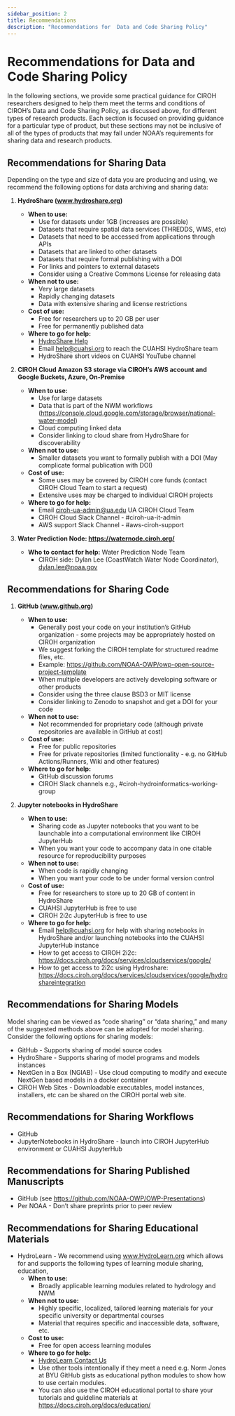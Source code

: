 ```yaml
---
sidebar_position: 2
title: Recommendations
description: "Recommendations for  Data and Code Sharing Policy"
---
```


# Recommendations for  Data and Code Sharing Policy

In the following sections, we provide some practical guidance for CIROH researchers designed to help them meet the terms and conditions of CIROH’s Data and Code Sharing Policy, as discussed above, for different types of research products. Each section is focused on providing guidance for a particular type of product, but these sections may not be inclusive of all of the types of products that may fall under NOAA’s requirements for sharing data and research products.

## Recommendations for Sharing Data

Depending on the type and size of data you are producing and using, we recommend the following options for data archiving and sharing data:

1. **HydroShare (www.hydroshare.org)**
   - **When to use:**
     - Use for datasets under 1GB (increases are possible)
     - Datasets that require spatial data services (THREDDS, WMS, etc)
     - Datasets that need to be accessed from applications through APIs
     - Datasets that are linked to other datasets
     - Datasets that require formal publishing with a DOI
     - For links and pointers to external datasets
     - Consider using a Creative Commons License for releasing data
   - **When not to use:**
     - Very large datasets
     - Rapidly changing datasets
     - Data with extensive sharing and license restrictions
   - **Cost of use:**
     - Free for researchers up to 20 GB per user
     - Free for permanently published data
   - **Where to go for help:** 
     - [HydroShare Help](http://help.hydroshare.org)
     - Email help@cuahsi.org to reach the CUAHSI HydroShare team
     - HydroShare short videos on CUAHSI YouTube channel

2. **CIROH Cloud Amazon S3 storage via CIROH’s AWS account and Google Buckets, Azure, On-Premise**
   - **When to use:**
     - Use for large datasets
     - Data that is part of the NWM workflows (https://console.cloud.google.com/storage/browser/national-water-model)
     - Cloud computing linked data
     - Consider linking to cloud share from HydroShare for discoverability
   - **When not to use:**
     - Smaller datasets you want to formally publish with a DOI (May complicate formal publication with DOI)
   - **Cost of use:**
     - Some uses may be covered by CIROH core funds (contact CIROH Cloud Team to start a request)
     - Extensive uses may be charged to individual CIROH projects
   - **Where to go for help:**
     - Email ciroh-ua-admin@ua.edu UA CIROH Cloud Team
     - CIROH Cloud Slack Channel - #ciroh-ua-it-admin
     - AWS support Slack Channel - #aws-ciroh-support

3. **Water Prediction Node: https://waternode.ciroh.org/**
   - **Who to contact for help:** Water Prediction Node Team
     - CIROH side: Dylan Lee (CoastWatch Water Node Coordinator), dylan.lee@noaa.gov

## Recommendations for Sharing Code

1. **GitHub (www.github.org)**
   - **When to use:**
     - Generally post your code on your institution’s GitHub organization - some projects may be appropriately hosted on CIROH organization
     - We suggest forking the CIROH template for structured readme files, etc.
     - Example: https://github.com/NOAA-OWP/owp-open-source-project-template
     - When multiple developers are actively developing software or other products
     - Consider using the three clause BSD3 or MIT license
     - Consider linking to Zenodo to snapshot and get a DOI for your code
   - **When not to use:**
     - Not recommended for proprietary code (although private repositories are available in GitHub at cost)
   - **Cost of use:**
     - Free for public repositories
     - Free for private repositories (limited functionality - e.g. no GitHub Actions/Runners, Wiki and other features)
   - **Where to go for help:**
     - GitHub discussion forums
     - CIROH Slack channels e.g., #ciroh-hydroinformatics-working-group

2. **Jupyter notebooks in HydroShare**
   - **When to use:**
     - Sharing code as Jupyter notebooks that you want to be launchable into a computational environment like CIROH JupyterHub
     - When you want your code to accompany data in one citable resource for reproducibility purposes
   - **When not to use:**
     - When code is rapidly changing
     - When you want your code to be under formal version control
   - **Cost of use:**
     - Free for researchers to store up to 20 GB of content in HydroShare
     - CUAHSI JupyterHub is free to use
     - CIROH 2i2c JupyterHub is free to use
   - **Where to go for help:**
     - Email help@cuahsi.org for help with sharing notebooks in HydroShare and/or launching notebooks into the CUAHSI JupyterHub instance
     - How to get access to CIROH 2i2c: https://docs.ciroh.org/docs/services/cloudservices/google/
     - How to get access to 2i2c using Hydroshare: https://docs.ciroh.org/docs/services/cloudservices/google/hydroshareintegration

## Recommendations for Sharing Models

Model sharing can be viewed as “code sharing” or “data sharing,” and many of the suggested methods above can be adopted for model sharing. Consider the following options for sharing models:

- GitHub - Supports sharing of model source codes
- HydroShare - Supports sharing of model programs and models instances
- NextGen in a Box (NGIAB) - Use cloud computing to modify and execute NextGen based models in a docker container
- CIROH Web Sites - Downloadable executables, model instances, installers, etc can be shared on the CIROH portal web site.

## Recommendations for Sharing Workflows

- GitHub
- JupyterNotebooks in HydroShare - launch into CIROH JupyterHub environment or CUAHSI JupyterHub

## Recommendations for Sharing Published Manuscripts

- GitHub (see https://github.com/NOAA-OWP/OWP-Presentations)
- Per NOAA - Don’t share preprints prior to peer review

## Recommendations for Sharing Educational Materials

- HydroLearn - We recommend using www.HydroLearn.org which allows for and supports the following types of learning module sharing, education,
  - **When to use:**
    - Broadly applicable learning modules related to hydrology and NWM
  - **When not to use:**
    - Highly specific, localized, tailored learning materials for your specific university or departmental courses
    - Material that requires specific and inaccessible data, software, etc.
  - **Cost to use:**
    - Free for open access learning modules
  - **Where to go for help:**
    - [HydroLearn Contact Us](https://www.hydrolearn.org/contact-us/)
    - Use other tools intentionally if they meet a need e.g. Norm Jones at BYU GitHub gists as educational python modules to show how to use certain modules.
    - You can also use the CIROH educational portal to share your tutorials and guideline materials at https://docs.ciroh.org/docs/education/
